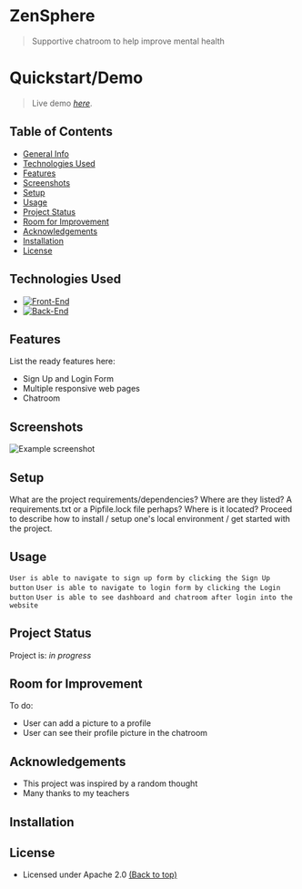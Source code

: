 # ZenSphere
> Supportive chatroom to help improve mental health

# Quickstart/Demo
> Live demo [_here_](https://www.example.com). <!-- If you have the project hosted somewhere, include the link here. -->

## Table of Contents
* [General Info](#general-information)
* [Technologies Used](#technologies-used)
* [Features](#features)
* [Screenshots](#screenshots)
* [Setup](#setup)
* [Usage](#usage)
* [Project Status](#project-status)
* [Room for Improvement](#room-for-improvement)
* [Acknowledgements](#acknowledgements)
* [Installation](#installation)
* [License](#license)

## Technologies Used
- [![Front-End](https://skillicons.dev/icons?i=html,css,bootstrap)](https://skillicons.dev)
- [![Back-End](https://skillicons.dev/icons?i=flask,py)](https://skillicons.dev)

## Features
List the ready features here:
- Sign Up and Login Form
- Multiple responsive web pages
- Chatroom

## Screenshots
![Example screenshot](./img/screenshot.png)
<!-- If you have screenshots you'd like to share, include them here. -->

## Setup
What are the project requirements/dependencies? Where are they listed? A requirements.txt or a Pipfile.lock file perhaps? Where is it located?
Proceed to describe how to install / setup one's local environment / get started with the project.

## Usage
`User is able to navigate to sign up form by clicking the Sign Up button`
`User is able to navigate to login form by clicking the Login button`
`User is able to see dashboard and chatroom after login into the website`

## Project Status
Project is: _in progress_ 

## Room for Improvement
To do:
- User can add a picture to a profile
- User can see their profile picture in the chatroom

## Acknowledgements
- This project was inspired by a random thought
- Many thanks to my teachers

## Installation

## License
- Licensed under Apache 2.0
[(Back to top)](#table-of-contents)

